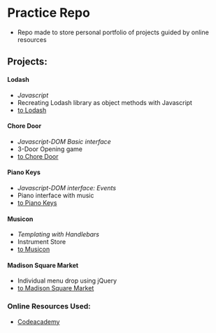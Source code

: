 # Practice Repo
- Repo made to store personal portfolio of projects guided by online resources

## Projects:
#### Lodash
- *Javascript*
- Recreating Lodash library as object methods with Javascript
- [to Lodash](https://github.com/soohyeok/Practice/tree/master/Lodash)
#### Chore Door
- *Javascript-DOM Basic interface*
- 3-Door Opening game
- [to Chore Door](https://github.com/soohyeok/Practice/tree/master/Chore%20Door)
#### Piano Keys
- *Javascript-DOM interface: Events*
- Piano interface with music
- [to Piano Keys](https://github.com/soohyeok/Practice/tree/master/Piano%20Keys)
#### Musicon
- *Templating with Handlebars*
- Instrument Store
- [to Musicon](https://github.com/soohyeok/Practice/tree/master/Musicon)
#### Madison Square Market
- Individual menu drop using jQuery
- [to Madison Square Market](https://github.com/soohyeok/Practice/tree/master/Madison%20Square%20Market)

### Online Resources Used:
- [Codeacademy](http://ssqt.co/mQfdNdy)

<!---
#### Project Title
- Description
- [to Repo]()
-->
